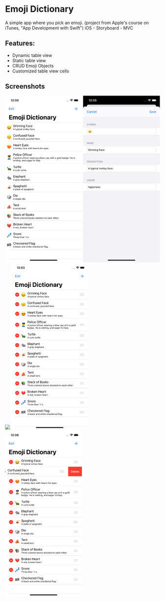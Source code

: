 # Emoji Dictionary

A simple app where you pick an emoji. (project from Apple's course on iTunes, "App Development with Swift")
iOS - Storyboard - MVC


## Features:

* Dynamic table view
* Static table view
* CRUD Emoji Objects
* Customized table view cells


## Screenshots

<p float="left">
<img src = "EmojiDictionary/ScreenShots/Main%20Page.png" width = "250">
<img src = "EmojiDictionary/ScreenShots/One%20Of%20The%20Object%20Selected.png" width = "250">
<img src = "EmojiDictionary/ScreenShots/Plus%20Button%20Pressed.png.png" width = "250">
<img src = "EmojiDictionary/ScreenShots/Edit%20Button%20Pressed.png" width = "250">
<img src = "EmojiDictionary/ScreenShots/Delete.png" width = "250">

</p>



